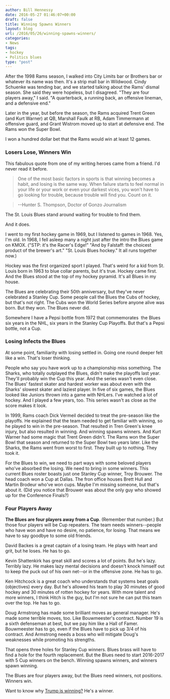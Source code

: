 ```yaml
---
author: Bill Hennessy
date: 2016-05-27 01:46:07+00:00
draft: false
title: Winning Spawns Winners
layout: blog
url: /2016/05/26/winning-spawns-winners/
categories:
- News
tags:
- hockey
- Politics blues
type: "post"
---
```


After the 1998 Rams season, I walked into City Limits bar or Brothers bar or whatever its name was then. It's a strip mall bar in Wildwood. Cindy Schuenke was tending bar, and we started talking about the Rams' dismal season. She said they were hopeless, but I disagreed. "They are four players away," I said. "A quarterback, a running back, an offensive lineman, and a defensive end."





Later in the year, but before the season, the Rams acquired Trent Green (and Kurt Warner) at QB, Marshall Faulk at RB, Adam Timmermann at offensive guard, and Grant Wistrom moved up to start at defensive end. The Rams won the Super Bowl.





I won a hundred dollar bet that the Rams would win at least 12 games.





### Losers Lose, Winners Win



This fabulous quote from one of my writing heroes came from a friend. I'd never read it before.



> 

> 
> One of the most basic factors in sports is that winning becomes a habit, and losing is the same way. When failure starts to feel normal in your life or your work or even your darkest vices, you won't have to go looking for trouble, because trouble will find you. Count on it.
> 
> 

> 
> --Hunter S. Thompson, Doctor of Gonzo Journalism
> 
> 






The St. Louis Blues stand around waiting for trouble to find them.





And it does.





I went to my first hockey game in 1969, but I listened to games in 1968. Yes, I'm old. In 1968, I fell asleep many a night just after the intro the Blues game on KMOX. ("STP: it's the Racer's Edge!" "And by Falstaff: the choicest product of the brewer's art." "St. Louis Blues hockey." It all runs together now.)





Hockey was the first organized sport I played. That's weird for a kid from St. Louis born in 1963 to blue collar parents, but it's true. Hockey came first. And the Blues stood at the top of my hockey pyramid. It's all Blues in my house.





The Blues are celebrating their 50th anniversary, but they've never celebrated a Stanley Cup. Some people call the Blues the Cubs of hockey, but that's not right. The Cubs won the World Series before anyone alive was born. But they won. The Blues never did.





Somewhere I have a Pepsi bottle from 1972 that commemorates  the Blues six years in the NHL, six years in the Stanley Cup Playoffs. But that's a Pepsi bottle, not a Cup.





### Losing Infects the Blues





At some point, familiarity with losing settled in. Going one round deeper felt like a win. That's loser thinking.





People who say you have work up to a championship miss something. The Sharks, who totally outplayed the Blues, didn't make the playoffs last year. They'll probably win the Cup this year. And the series wasn't even close. The Blues' fastest skater and hardest worker was about even with the Sharks' slowest skater and laziest player. In five of six games, the Blues looked like Juniors thrown into a game with NHLers. I've watched a lot of hockey. And I played a few years, too. This series wasn't as close as the score makes it look.





In 1999, Rams coach Dick Vermeil decided to treat the pre-season like the playoffs. He explained that the team needed to get familiar with winning, so he played to win in the pre-season. That resulted in Tren Green's knee injury, but also resulted in winning. And winning spawns winners. And Kurt Warner had some magic that Trent Green didn't. The Rams won the Super Bowl that season and returned to the Super Bowl two years later. Like the Sharks, the Rams went from worst to first. They built up to nothing. They took it.





For the Blues to win, we need to part ways with some beloved players who've absorbed the losing. We need to bring in some winners. This current Blues roster boasts just one Stanley Cup winner, Troy Brouwer. The head coach won a Cup at Dallas. The fron office houses Brett Hull and Martin Brodeur who've won cups. Maybe I'm missing someone, but that's about it. (Did you notice that Brouwer was about the only guy who showed up for the Conference Finals?)





### Four Players Away





**The Blues are four players away from a Cup**. (Remember that number.) But those four players will be Cup repeaters. The team needs winners--people who have won and have no desire, no patience, for losing. That means we have to say goodbye to some old friends.





David Backes is a great captain of a losing team. He plays with heart and grit, but he loses. He has to go.





Kevin Shattenkirk has great skill and scores a lot of points. But he's lazy. Terribly lazy. He makes lazy mental decisions and doesn't knock himself out to keep the puck out of his own net--or in the offensive zone. He has to go.





Ken Hitchcock is a great coach who understands that systems beat goals (objectives) every day. But he's allowed his team to play 30 minutes of good hockey and 30 minutes of rotten hockey for years. With more talent and more winners, I think Hitch is the guy, but I'm not sure he can put this team over the top. He has to go.





Doug Armstrong has made some brilliant moves as general manager. He's made some terrible moves, too. Like Bouwmeester's contract. Number 19 is a sixth defenseman at best, but we pay him like a Hall of Famer. Bouwmeester has to go, even if the Blues have to pick up 3/4 of his contract. And Armstrong needs a boss who will mitigate Doug's weaknesses while promoting his strengths.





That opens three holes for Stanley Cup winners. Blues brass will have to find a hole for the fourth replacement. But the Blues need to start 2016-2017 with 5 Cup winners on the bench. Winning spawns winners, and winners spawn winning.





The Blues are four players away, but the Blues need winners, not positions. Winners win.





Want to know why [Trump is winning?](https://hennessysview.com/2016/05/13/how-to-predict-trumps-landslide-win/) He's a winner.
